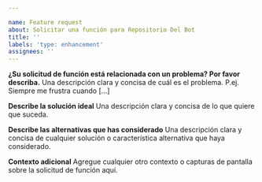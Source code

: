 ```yaml
---

name: Feature request
about: Solicitar una función para Repositorio Del Bot
title: ''
labels: 'type: enhancement'
assignees: ''
---
```

<!-- Use Discord para preguntas: https://dsc.gg/ts-communityy-->

**¿Su solicitud de función está relacionada con un problema? Por favor describa.**
Una descripción clara y concisa de cuál es el problema. P.ej. Siempre me frustra cuando [...]

**Describe la solución ideal**
Una descripción clara y concisa de lo que quiere que suceda.

**Describe las alternativas que has considerado**
Una descripción clara y concisa de cualquier solución o característica alternativa que haya considerado.

**Contexto adicional**
Agregue cualquier otro contexto o capturas de pantalla sobre la solicitud de función aquí.
